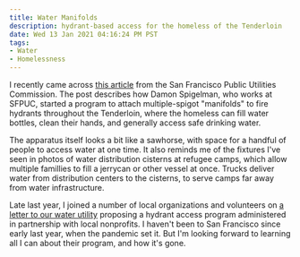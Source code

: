 ```yaml
---
title: Water Manifolds
description: hydrant-based access for the homeless of the Tenderloin
date: Wed 13 Jan 2021 04:16:24 PM PST
tags:
- Water
- Homelessness
---
```


I recently came across [this article](https://sfpucnewsroom.com/community/how-damon-spigelman-lives-out-the-sfpucs-mission-of-providing-safe-drinking-water/) from the San Francisco Public Utilities Commission. The post describes how Damon Spigelman, who works at SFPUC, started a program to attach multiple-spigot "manifolds" to fire hydrants throughout the Tenderloin, where the homeless can fill water bottles, clean their hands, and generally access safe drinking water.

The apparatus itself looks a bit like a sawhorse, with space for a handful of people to access water at one time.  It also reminds me of the fixtures I've seen in photos of water distribution cisterns at refugee camps, which allow multiple famillies to fill a jerrycan or other vessel at once. Trucks deliver water from distribution centers to the cisterns, to serve camps far away from water infrastructure.

Late last year, I joined a number of local organizations and volunteers on [a letter to our water utility](https://writing.kemitchell.com/2020/11/27/EBMUD-for-All.html) proposing a hydrant access program administered in partnership with local nonprofits.  I haven't been to San Francisco since early last year, when the pandemic set it.  But I'm looking forward to learning all I can about their program, and how it's gone.
